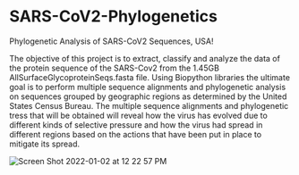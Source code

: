 # SARS-CoV2-Phylogenetics
Phylogenetic Analysis of SARS-CoV2 Sequences, USA!

The objective of this project is to extract, classify and analyze the data of the protein sequence of the SARS-Cov2 from the 1.45GB AllSurfaceGlycoproteinSeqs.fasta file. Using Biopython libraries the ultimate goal is to perform multiple sequence alignments and phylogenetic analysis on sequences grouped by geographic regions as determined by the United States Census Bureau. The multiple sequence alignments and phylogenetic tress that will be obtained will reveal how the virus has evolved due to different kinds of selective pressure and how the virus had spread in different regions based on the actions that have been put in place to mitigate its spread. 


![Screen Shot 2022-01-02 at 12 22 57 PM](https://user-images.githubusercontent.com/90015489/147883946-e94aae51-bb49-443c-bd01-5cb90d689784.png)
